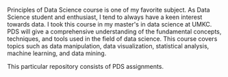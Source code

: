 Principles of Data Science course is one of my favorite subject. As Data Science student and enthusiast, I tend to always have a keen interest towards data. I took this course in my master's in data science at UMKC. PDS will give a comprehensive understanding of the fundamental concepts, techniques, and tools used in the field of data science. This course covers topics such as data manipulation, data visualization, statistical analysis, machine learning, and data mining.

This particular repository consists of PDS assignments.
